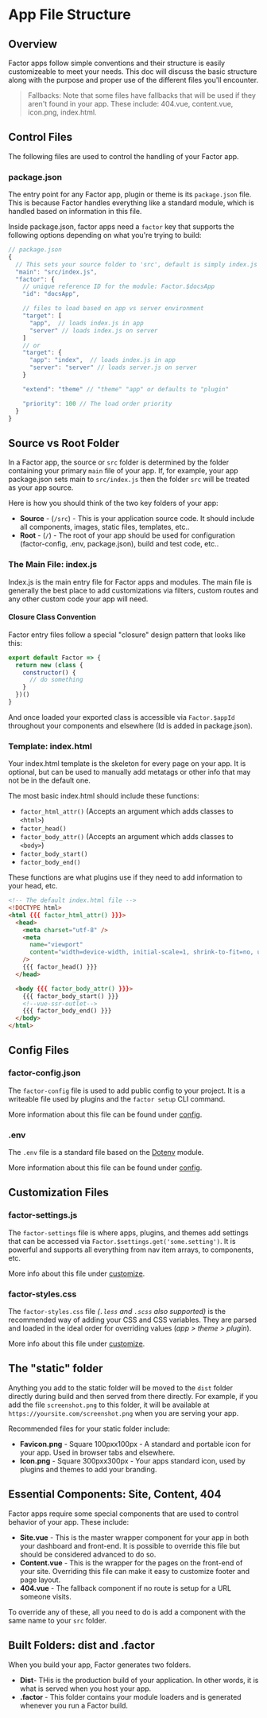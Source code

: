 # App File Structure

## Overview

Factor apps follow simple conventions and their structure is easily customizeable to meet your needs. This doc will discuss the basic structure along with the purpose and proper use of the different files you'll encounter.

> Fallbacks: Note that some files have fallbacks that will be used if they aren't found in your app. These include: 404.vue, content.vue, icon.png, index.html.

## Control Files

The following files are used to control the handling of your Factor app.

### package.json

The entry point for any Factor app, plugin or theme is its `package.json` file. This is because Factor handles everything like a standard module, which is handled based on information in this file.

Inside package.json, factor apps need a `factor` key that supports the following options depending on what you're trying to build:

```js
// package.json
{
  // This sets your source folder to 'src', default is simply index.js
  "main": "src/index.js",
  "factor": {
    // unique reference ID for the module: Factor.$docsApp
    "id": "docsApp",

    // files to load based on app vs server environment
    "target": [
      "app",  // loads index.js in app
      "server" // loads index.js on server
    ]
    // or
    "target": {
      "app": "index",  // loads index.js in app
      "server": "server" // loads server.js on server
    }

    "extend": "theme" // "theme" "app" or defaults to "plugin"

    "priority": 100 // The load order priority
  }
}
```

## Source vs Root Folder

In a Factor app, the source or `src` folder is determined by the folder containing your primary `main` file of your app. If, for example, your app package.json sets main to `src/index.js` then the folder `src` will be treated as your app source.

Here is how you should think of the two key folders of your app:

- **Source** - (`/src`) - This is your application source code. It should include all components, images, static files, templates, etc..
- **Root** - (`/`) - The root of your app should be used for configuration (factor-config, .env, package.json), build and test code, etc..

### The Main File: index.js

Index.js is the main entry file for Factor apps and modules. The main file is generally the best place to add customizations via filters, custom routes and any other custom code your app will need.

#### Closure Class Convention

Factor entry files follow a special "closure" design pattern that looks like this:

```js
export default Factor => {
  return new (class {
    constructor() {
      // do something
    }
  })()
}
```

And once loaded your exported class is accessible via `Factor.$appId` throughout your components and elsewhere (Id is added in package.json).

### Template: index.html

Your index.html template is the skeleton for every page on your app. It is optional, but can be used to manually add metatags or other info that may not be in the default one.

The most basic index.html should include these functions:

- `factor_html_attr()` (Accepts an argument which adds classes to `<html>`)
- `factor_head()`
- `factor_body_attr()` (Accepts an argument which adds classes to `<body>`)
- `factor_body_start()`
- `factor_body_end()`

These functions are what plugins use if they need to add information to your head, etc.

```html
<!-- The default index.html file -->
<!DOCTYPE html>
<html {{{ factor_html_attr() }}}>
  <head>
    <meta charset="utf-8" />
    <meta
      name="viewport"
      content="width=device-width, initial-scale=1, shrink-to-fit=no, user-scalable=no"
    />
    {{{ factor_head() }}}
  </head>

  <body {{{ factor_body_attr() }}}>
    {{{ factor_body_start() }}}
    <!--vue-ssr-outlet-->
    {{{ factor_body_end() }}}
  </body>
</html>
```

## Config Files

### factor-config.json

The `factor-config` file is used to add public config to your project. It is a writeable file used by plugins and the `factor setup` CLI command.

More information about this file can be found under [config](./config).

### .env

The `.env` file is a standard file based on the [Dotenv](https://github.com/motdotla/dotenv) module.

More information about this file can be found under [config](./config).

## Customization Files

### factor-settings.js

The `factor-settings` file is where apps, plugins, and themes add settings that can be accessed via `Factor.$settings.get('some.setting')`. It is powerful and supports all everything from nav item arrays, to components, etc.

More info about this file under [customize](./customize).

### factor-styles.css

The `factor-styles.css` file _(`.less` and `.scss` also supported)_ is the recommended way of adding your CSS and CSS variables. They are parsed and loaded in the ideal order for overriding values (_app > theme > plugin_).

More info about this file under [customize](./customize).

## The "static" folder

Anything you add to the static folder will be moved to the `dist` folder directly during build and then served from there directly. For example, if you add the file `screenshot.png` to this folder, it will be available at `https://yoursite.com/screenshot.png` when you are serving your app.

Recommended files for your static folder include:

- **Favicon.png** - Square 100pxx100px - A standard and portable icon for your app. Used in browser tabs and elsewhere.
- **Icon.png** - Square 300pxx300px - Your apps standard icon, used by plugins and themes to add your branding.

## Essential Components: Site, Content, 404

Factor apps require some special components that are used to control behavior of your app. These include:

- **Site.vue** - This is the master wrapper component for your app in both your dashboard and front-end. It is possible to override this file but should be considered advanced to do so.
- **Content.vue** - This is the wrapper for the pages on the front-end of your site. Overriding this file can make it easy to customize footer and page layout.
- **404.vue** - The fallback component if no route is setup for a URL someone visits.

To override any of these, all you need to do is add a component with the same name to your `src` folder.

## Built Folders: dist and .factor

When you build your app, Factor generates two folders.

- **Dist**- THis is the production build of your application. In other words, it is what is served when you host your app.
- **.factor** - This folder contains your module loaders and is generated whenever you run a Factor build.
